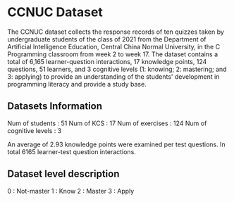 # CCNUC Dataset

The CCNUC dataset collects the response records of ten quizzes taken by undergraduate students of the class of 2021 from the Department of Artificial Intelligence Education, Central China Normal University, in the C Programming classroom from week 2 to week 17. The dataset contains a total of 6,165 learner-question interactions, 17 knowledge points, 124 questions, 51 learners, and 3 cognitive levels (1: knowing; 2: mastering; and 3: applying) to provide an understanding of the students' development in programming literacy and provide a study base.


## Datasets Information

Num of students         : 51
Num of KCS              : 17
Num of exercises        : 124
Num of cognitive levels : 3

An average of 2.93 knowledge points were examined per test questions.
In total 6165 learner-test question interactions.

## Dataset level description

0 : Not-master
1 : Know
2 : Master
3 : Apply